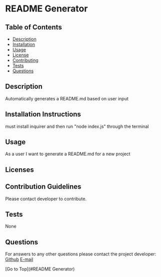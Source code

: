 # README Generator
  ## Table of Contents

  * [Description](#description)
  * [Installation](#installation)
  * [Usage](#usage)
  * [License](#license)
  * [Contributing](#contributing)
  * [Tests](#tests)
  * [Questions](#questions)


  ## Description

  Automatically generates a README.md based on user input

  ## Installation Instructions

  must install inquirer and then run "node index.js" through the terminal
  
  ## Usage

  As a user I want to generate a README.md for a new project

  ## Licenses

  ## Contribution Guidelines

  Please contact developer to contribute.

  ## Tests

  None
  
  ## Questions
  
  For answers to any other questions please contact the project developer:
  [Github](https://github.com/chopsushi206)
  [E-mail](mailto:lihua.anderson@gmail.com)


  [Go to Top](#README Generator)
